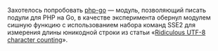 Захотелось попробовать [php-go](https://github.com/kitech/php-go) — модуль, позволяющий писать подули для PHP на Go, в качестве эксперимента обернул модулем сишную функцию с использованием набора команд SSE2 для измерения длины юникодной строки из статьи «[Ridiculous UTF-8 character counting](http://web.archive.org/web/20160314125024/http://porg.es/blog/ridiculous-utf-8-character-counting)».
